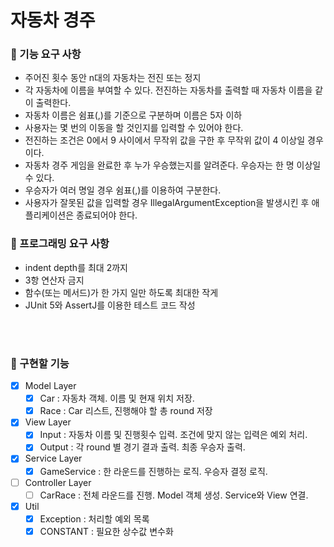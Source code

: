 # 자동차 경주

### 🎯 기능 요구 사항
- 주어진 횟수 동안 n대의 자동차는 전진 또는 정지
- 각 자동차에 이름을 부여할 수 있다. 전진하는 자동차를 출력할 때 자동차 이름을 같이 출력한다.
- 자동차 이름은 쉼표(,)를 기준으로 구분하며 이름은 5자 이하
- 사용자는 몇 번의 이동을 할 것인지를 입력할 수 있어야 한다.
- 전진하는 조건은 0에서 9 사이에서 무작위 값을 구한 후 무작위 값이 4 이상일 경우이다.
- 자동차 경주 게임을 완료한 후 누가 우승했는지를 알려준다. 우승자는 한 명 이상일 수 있다.
- 우승자가 여러 명일 경우 쉼표(,)를 이용하여 구분한다.
- 사용자가 잘못된 값을 입력할 경우 IllegalArgumentException을 발생시킨 후 애플리케이션은 종료되어야 한다.

### 🎯 프로그래밍 요구 사항
- indent depth를 최대 2까지
- 3항 연산자 금지
- 함수(또는 메서드)가 한 가지 일만 하도록 최대한 작게
- JUnit 5와 AssertJ를 이용한 테스트 코드 작성

<br><br>

### 🔧 구현할 기능
- [x] Model Layer
  - [X] Car : 자동차 객체. 이름 및 현재 위치 저장.
  - [x] Race : Car 리스트, 진행해야 할 총 round 저장 
- [x] View Layer
  - [x] Input : 자동차 이름 및 진행횟수 입력. 조건에 맞지 않는 입력은 예외 처리.
  - [x] Output : 각 round 별 경기 결과 출력. 최종 우승자 출력.
- [x] Service Layer
  - [x] GameService : 한 라운드를 진행하는 로직. 우승자 결정 로직.
- [ ] Controller Layer
  - [ ] CarRace : 전체 라운드를 진행. Model 객체 생성. Service와 View 연결.
- [x] Util
  - [X] Exception : 처리할 예외 목록
  - [X] CONSTANT : 필요한 상수값 변수화